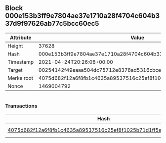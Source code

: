 ## Block 000e153b3ff9e7804ae37e1710a28f4704c604b337d9f97626ab77c5bcc60ec5

Attribute | Value
--- | ---
Height | 37628
Hash | 000e153b3ff9e7804ae37e1710a28f4704c604b337d9f97626ab77c5bcc60ec5
Timestamp | 2021-04-24T20:26:08+00:00
Target | 00254142f49eaaa504dc75712e8378ad5316cbcead634704b3734b6271167cc4
Merke root | 4075d682f12a6f8fb1c4635a89537516c25ef8f1025b71d1ff5e47d35157013b
Nonce | 1469004792

```

```

### Transactions

Hash | Amount
--- | ---
[4075d682f12a6f8fb1c4635a89537516c25ef8f1025b71d1ff5e47d35157013b](4075d682f12a6f8fb1c4635a89537516c25ef8f1025b71d1ff5e47d35157013b.md) | 10.00000000 SKEPTI 
